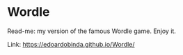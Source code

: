 # Wordle

Read-me: my version of the famous Wordle game. Enjoy it.

Link: https://edoardobinda.github.io/Wordle/

